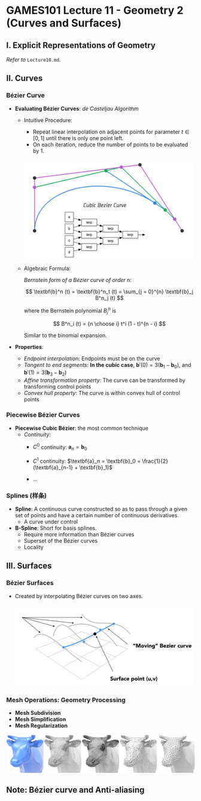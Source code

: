 # GAMES101 Lecture 11 - Geometry 2 (Curves and Surfaces)

## I. Explicit Representations of Geometry

*Refer to* `Lecture10.md`.



## II. Curves

### Bézier Curve

- **Evaluating Bézier Curves**: *de Casteljau Algorithm*

  - Intuitive Procedure:

    - Repeat linear interpolation on adjacent points for parameter $t \in [0, 1]$ until there is only one point left.
    - On each iteration, reduce the number of points to be evaluated by 1.

    ![img-1](images/Lecture11-img-1.png)

  - Algebraic Formula:

    *Bernstein form of a Bézier curve of order* $n$:

    $$
    \textbf{b}^n (t) = \textbf{b}^n_t (t) = \sum_{j = 0}^{n} \textbf{b}_j B^n_j (t)
    $$

    where the Bernstein polynomial $B^n_j$ is

    $$
    B^n_i (t) = {n \choose i} t^i (1 - t)^{n - i}
    $$
    
    Similar to the binomial expansion.

- **Properties**: 

  - *Endpoint interpolation*: Endpoints must be on the curve
  - *Tangent to end segments*: **In the cubic case**, $\textbf{b}'(0) = 3(\textbf{b}_1 - \textbf{b}_0)$, and $\textbf{b}'(1) = 3(\textbf{b}_3 - \textbf{b}_2)$
  - *Affine transformation property*: The curve can be transformed by transforming control points
  - *Convex hull property*: The curve is within convex hull of control points



### Piecewise Bézier Curves

- **Piecewise Cubic Bézier**: the most common technique
  - *Continuity*:
    - $C^0$ continuity: $\textbf{a}_n = \textbf{b}_0$ 

    - $C^1$ continuity: $\textbf{a}_n = \textbf{b}_0 = \frac{1}{2} (\textbf{a}_{n-1} + \textbf{b}_1)$

    - ...



### Splines (样条)

- **Spline**: A continuous curve constructed so as to pass through a given set of points and have a certain number of continuous derivatives.
  - A curve under control
- **B-Spline**: Short for basis splines.
  - Require more information than Bézier curves
  - Superset of the Bézier curves
  - Locality



## III. Surfaces

### Bézier Surfaces

- Created by interpolating Bézier curves on two axes.

  ![img-2](images/Lecture11-img-2.png)



### Mesh Operations: Geometry Processing

- **Mesh Subdivision**
- **Mesh Simplification**
- **Mesh Regularization**

![img-3](images/Lecture11-img-3.png)



## Note: Bézier curve and Anti-aliasing


